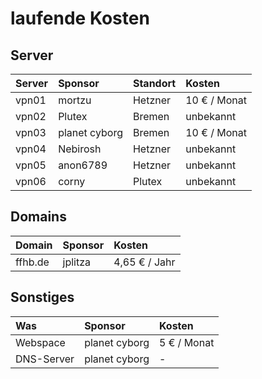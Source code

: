 # laufende Kosten

## Server

| Server | Sponsor       | Standort | Kosten       |
|:-------|:--------------|:---------|:-------------|
| vpn01  | mortzu        | Hetzner  | 10 € / Monat |
| vpn02  | Plutex        | Bremen   | unbekannt    |
| vpn03  | planet cyborg | Bremen   | 10 € / Monat |
| vpn04  | Nebirosh      | Hetzner  | unbekannt    |
| vpn05  | anon6789      | Hetzner  | unbekannt    |
| vpn06  | corny         | Plutex   | unbekannt    |

## Domains

| Domain          | Sponsor       | Kosten        |
|:----------------|:--------------|:--------------|
| ffhb.de         | jplitza       | 4,65 € / Jahr |

## Sonstiges

| Was             | Sponsor       | Kosten        |
|:----------------|:--------------|:--------------|
| Webspace        | planet cyborg | 5 € / Monat   |
| DNS-Server      | planet cyborg | -             |
